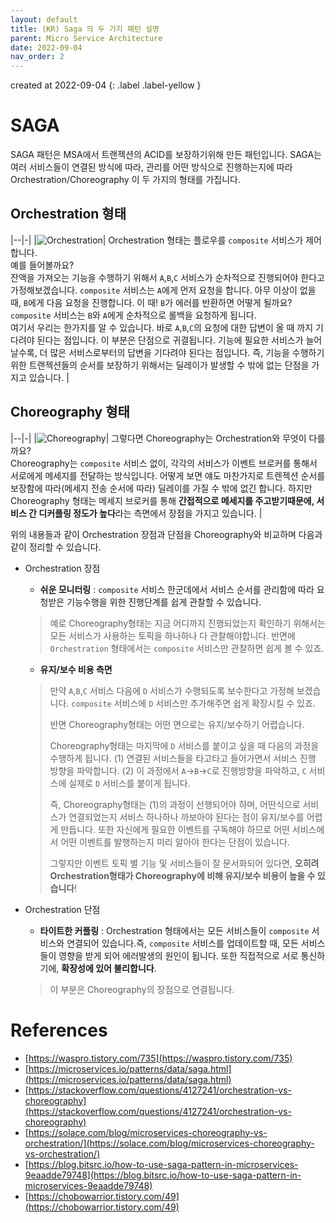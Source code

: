 ```yaml
---
layout: default
title: (KR) Saga 의 두 가지 패턴 설명
parent: Micro Service Architecture
date: 2022-09-04
nav_order: 2
---
```


created at 2022-09-04
{: .label .label-yellow }

# SAGA
SAGA 패턴은 MSA에서 트랜젝션의 ACID를 보장하기위해 만든 패턴입니다. SAGA는 여러 서비스들이 연결된 방식에 따라, 관리를 어떤 방식으로 진행하는지에 따라 Orchestration/Choreography 이 두 가지의 형태를 가집니다.

## Orchestration 형태

|--|-|
|![Orchestration](../../../assets/img/msa/orche.png)| Orchestration 형태는 플로우를 `composite` 서비스가 제어합니다. <br/> 예를 들어볼까요? <br/> 잔액을 가져오는 기능을 수행하기 위해서 `A`,`B`,`C` 서비스가 순차적으로 진행되어야 한다고 가정해보겠습니다. `composite` 서비스는 `A`에게 먼저 요청을 합니다. 아무 이상이 없을 때, `B`에게 다음 요청을 진행합니다. 이 때! `B`가 에러를 반환하면 어떻게 될까요? `composite` 서비스는 `B`와 `A`에게 순차적으로 롤백을 요청하게 됩니다. <br/> 여기서 우리는 한가지를 알 수 있습니다. 바로 `A`,`B`,`C`의 요청에 대한 답변이 올 때 까지 기다려야 된다는 점입니다. 이 부분은 단점으로 귀결됩니다. 기능에 필요한 서비스가 늘어날수록, 더 많은 서비스로부터의 답변을 기다려야 된다는 점입니다. 즉, 기능을 수행하기 위한 트랜젝션들의 순서를 보장하기 위해서는 딜레이가 발생할 수 밖에 없는 단점을 가지고 있습니다. |


## Choreography 형태

|--|-|
|![Choreography](../../../assets/img/msa/chor.png)| 그렇다면 Choreography는 Orchestration와 무엇이 다를까요?<br/> Choreography는 `composite` 서비스 없이, 각각의 서비스가 이벤트 브로커를 통해서 서로에게 메세지를 전달하는 방식입니다. 어떻게 보면 얘도 마찬가지로 트렌젝션 순서를 보장함에 따라(메세지 전송 순서에 따라) 딜레이를 가질 수 밖에 없긴 합니다. 하지만 Choreography 형태는 메세지 브로커를 통해 **간접적으로 메세지를 주고받기때문에, 서비스 간 디커플링 정도가 높다**라는 측면에서 장점을 가지고 있습니다. |

위의 내용들과 같이 Orchestration 장점과 단점을 Choreography와 비교하며 다음과 같이 정리할 수 있습니다.

* Orchestration 장점
  * **쉬운 모니터링** : `composite` 서비스 한군데에서 서비스 순서를 관리함에 따라 요청받은 기능수행을 위한 진행단계를 쉽게 관찰할 수 있습니다.
  > 예로 Choreography형태는 지금 어디까지 진행되었는지 확인하기 위해서는 모든 서비스가 사용하는 토픽을 하나하나 다 관찰해야합니다. 반면에 `Orchestration` 형태에서는 `composite` 서비스만 관찰하면 쉽게 볼 수 있죠.
  * **유지/보수 비용 측면**
  > 만약 `A`,`B`,`C` 서비스 다음에 `D` 서비스가 수행되도록 보수한다고 가정해 보겠습니다. `composite` 서비스에 `D` 서비스만 추가해주면 쉽게 확장시킬 수 있죠.
  >
  > 반면 Choreography형태는 어떤 면으로는 유지/보수하기 어렵습니다.
  >
  > Choreography형태는 마지막에 `D` 서비스를 붙이고 싶을 때 다음의 과정을 수행하게 됩니다. (1) 연결된 서비스들을 타고타고 들어가면서 서비스 진행 방향을 파악합니다. (2) 이 과정에서 `A`->`B`->`C`로 진행방향을 파악하고, `C` 서비스에 실제로 `D` 서비스를 붙이게 됩니다.
  >
  > 즉, Choreography형태는 (1)의 과정이 선행되어야 하며, 어떤식으로 서비스가 연결되었는지 서비스 하나하나 까보아야 된다는 점이 유지/보수를 어렵게 만듭니다. 또한 자신에게 필요한 이벤트를 구독해야 하므로 어떤 서비스에서 어떤 이벤트를 발행하는지 미리 알아야 한다는 단점이 있습니다.
  >
  > 그렇지만 이벤트 토픽 별 기능 및 서비스들이 잘 문서화되어 있다면, **오히려 Orchestration형태가 Choreography에 비해 유지/보수 비용이 높을 수 있습니다**!

* Orchestration 단점
  * **타이트한 커플링** : Orchestration 형태에서는 모든 서비스들이 `composite` 서비스와 연결되어 있습니다.즉, `composite` 서비스를 업데이트할 때, 모든 서비스들이 영향을 받게 되어 에러발생의 원인이 됩니다. 또한 직접적으로 서로 통신하기에, **확장성에 있어 불리합니다**. 
  > 이 부분은 Choreography의 장점으로 연결됩니다.
  



# References
* [https://waspro.tistory.com/735](https://waspro.tistory.com/735)
* [https://microservices.io/patterns/data/saga.html](https://microservices.io/patterns/data/saga.html)
* [https://stackoverflow.com/questions/4127241/orchestration-vs-choreography](https://stackoverflow.com/questions/4127241/orchestration-vs-choreography)
* [https://solace.com/blog/microservices-choreography-vs-orchestration/](https://solace.com/blog/microservices-choreography-vs-orchestration/)
* [https://blog.bitsrc.io/how-to-use-saga-pattern-in-microservices-9eaadde79748](https://blog.bitsrc.io/how-to-use-saga-pattern-in-microservices-9eaadde79748)
* [https://chobowarrior.tistory.com/49](https://chobowarrior.tistory.com/49)